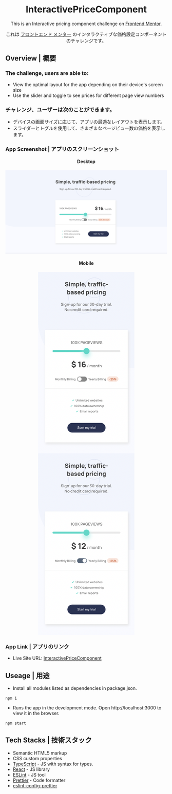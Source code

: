 
<h1 align="center"> InteractivePriceComponent </h1>

<p align="center">This is an Interactive pricing component challenge on <a href="https://www.frontendmentor.io/challenges/interactive-pricing-component-t0m8PIyY8">Frontend Mentor</a>.
<p align="center">これは <a href="https://www.frontendmentor.io/challenges/interactive-pricing-component-t0m8PIyY8">フロントエンド メンター</a> のインタラクティブな価格設定コンポーネントのチャレンジです。
</p>

## Overview | 概要
### The challenge, users are able to:
- View the optimal layout for the app depending on their device's screen size
- Use the slider and toggle to see prices for different page view numbers

### チャレンジ、ユーザーは次のことができます。
- デバイスの画面サイズに応じて、アプリの最適なレイアウトを表示します。
- スライダーとトグルを使用して、さまざまなページビュー数の価格を表示します。

### App Screenshot | アプリのスクリーンショット

<h4 align="center">Desktop</h4>
<p align="center" width="100%">
  <kbd>
    <img align="center" src="./src/image/desktop.jpg" alt="desktop" style="width:1000px;" />
  <kbd>
</p>
<h4 align="center">Mobile</h4>
<p align="center" width="100%">
  <kbd>
    <img align="center" src="./src/image/mobile2.jpg" alt="mobile" style="width:300px;" />
    <img align="center" src="./src/image/mobile1.jpg" alt="mobile" style="width:300px;" />
  <kbd>
</p>

### App Link | アプリのリンク

- Live Site URL: [InteractivePriceComponent](https://anilahsu.github.io/InteractivePriceComponent/)


## Useage | 用途

- Install all modules listed as dependencies in package.json.

```shell
npm i
```` 

- Runs the app in the development mode. Open http://localhost:3000 to view it in the browser.
```shell
npm start
```` 

## Tech Stacks | 技術スタック

- Semantic HTML5 markup
- CSS custom properties
- [TypeScript](https://github.com/microsoft/TypeScript) - JS with syntax for types.
- [React](https://reactjs.org/) - JS library
- [ESLint](https://github.com/eslint/eslint) - JS tool
- [Prettier](https://github.com/prettier/prettier) - Code formatter
- [eslint-config-prettier](https://github.com/prettier/eslint-config-prettier)


